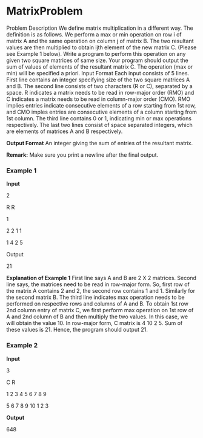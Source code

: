 # MatrixProblem

Problem Description
We define matrix multiplication in a different way. The definition is as follows.
We perform a max or min operation on row i of matrix A and the same operation
on column j of matrix B. The two resultant values are then multiplied to obtain
ijth element of the new matrix C. (Please see Example 1 below).
Write a program to perform this operation on any given two square matrices
of same size. Your program should output the sum of values of elements of the
resultant matrix C. The operation (max or min) will be specified a priori.
Input Format Each input consists of 5 lines. First line contains an integer
specifying size of the two square matrices A and B. The second line consists
of two characters (R or C), separated by a space. R indicates a matrix needs
to be read in row-major order (RMO) and C indicates a matrix needs
to be read in column-major order (CMO). RMO implies entries indicate
consecutive elements of a row starting from 1st row, and CMO imples
entries are consecutive elements of a column starting from 1st column. The
third line contains 0 or 1, indicating min or max operations respectively. The
last two lines consist of space separated integers, which are elements of matrices
A and B respectively.

**Output Format** An integer giving the sum of entries of the resultant matrix.

**Remark:** Make sure you print a newline after the final output.

### Example 1
**Input**

2

R R

1

2 2 1 1

1 4 2 5

Output

21


**Explanation of Example 1** First line says A and B are 2 X 2 matrices.
Second line says, the matrices need to be read in row-major form. So, first
row of the matrix A contains 2 and 2, the second row contains 1 and 1. Similarly
for the second matrix B. The third line indicates max operation needs to be
performed on respective rows and columns of A and B. To obtain 1st row 2nd
column entry of matrix C, we first perform max operation on 1st row of A and
2nd column of B and then multiply the two values. In this case, we will obtain
the value 10. In row-major form, C matrix is 4 10 2 5. Sum of these values
is 21. Hence, the program should output 21.

### Example 2
**Input**

3

C R

1 2 3 4 5 6 7 8 9

5 6 7 8 9 10 1 2 3

**Output**

648

